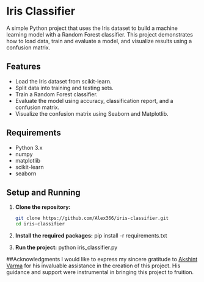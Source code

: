 # Iris Classifier

A simple Python project that uses the Iris dataset to build a machine learning model with a Random Forest classifier. This project demonstrates how to load data, train and evaluate a model, and visualize results using a confusion matrix.

## Features

- Load the Iris dataset from scikit-learn.
- Split data into training and testing sets.
- Train a Random Forest classifier.
- Evaluate the model using accuracy, classification report, and a confusion matrix.
- Visualize the confusion matrix using Seaborn and Matplotlib.

## Requirements

- Python 3.x
- numpy
- matplotlib
- scikit-learn
- seaborn

## Setup and Running

1. **Clone the repository:**

   ```bash
   git clone https://github.com/Alex366/iris-classifier.git
   cd iris-classifier
2. **Install the required packages:**
pip install -r requirements.txt

4. **Run the project:**
python iris_classifier.py

##Acknowledgments
I would like to express my sincere gratitude to [Akshint Varma](https://github.com/Akshint0407) for his invaluable assistance in the creation of this project. His guidance and support were instrumental in bringing this project to fruition.
